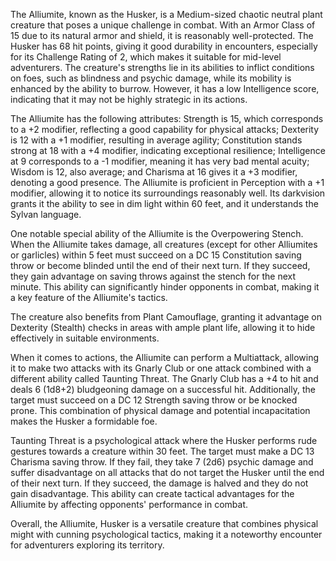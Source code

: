 The Alliumite, known as the Husker, is a Medium-sized chaotic neutral plant creature that poses a unique challenge in combat. With an Armor Class of 15 due to its natural armor and shield, it is reasonably well-protected. The Husker has 68 hit points, giving it good durability in encounters, especially for its Challenge Rating of 2, which makes it suitable for mid-level adventurers. The creature's strengths lie in its abilities to inflict conditions on foes, such as blindness and psychic damage, while its mobility is enhanced by the ability to burrow. However, it has a low Intelligence score, indicating that it may not be highly strategic in its actions. 

The Alliumite has the following attributes: Strength is 15, which corresponds to a +2 modifier, reflecting a good capability for physical attacks; Dexterity is 12 with a +1 modifier, resulting in average agility; Constitution stands strong at 18 with a +4 modifier, indicating exceptional resilience; Intelligence at 9 corresponds to a -1 modifier, meaning it has very bad mental acuity; Wisdom is 12, also average; and Charisma at 16 gives it a +3 modifier, denoting a good presence. The Alliumite is proficient in Perception with a +1 modifier, allowing it to notice its surroundings reasonably well. Its darkvision grants it the ability to see in dim light within 60 feet, and it understands the Sylvan language.

One notable special ability of the Alliumite is the Overpowering Stench. When the Alliumite takes damage, all creatures (except for other Alliumites or garlicles) within 5 feet must succeed on a DC 15 Constitution saving throw or become blinded until the end of their next turn. If they succeed, they gain advantage on saving throws against the stench for the next minute. This ability can significantly hinder opponents in combat, making it a key feature of the Alliumite's tactics. 

The creature also benefits from Plant Camouflage, granting it advantage on Dexterity (Stealth) checks in areas with ample plant life, allowing it to hide effectively in suitable environments.

When it comes to actions, the Alliumite can perform a Multiattack, allowing it to make two attacks with its Gnarly Club or one attack combined with a different ability called Taunting Threat. The Gnarly Club has a +4 to hit and deals 6 (1d8+2) bludgeoning damage on a successful hit. Additionally, the target must succeed on a DC 12 Strength saving throw or be knocked prone. This combination of physical damage and potential incapacitation makes the Husker a formidable foe.

Taunting Threat is a psychological attack where the Husker performs rude gestures towards a creature within 30 feet. The target must make a DC 13 Charisma saving throw. If they fail, they take 7 (2d6) psychic damage and suffer disadvantage on all attacks that do not target the Husker until the end of their next turn. If they succeed, the damage is halved and they do not gain disadvantage. This ability can create tactical advantages for the Alliumite by affecting opponents' performance in combat.

Overall, the Alliumite, Husker is a versatile creature that combines physical might with cunning psychological tactics, making it a noteworthy encounter for adventurers exploring its territory.